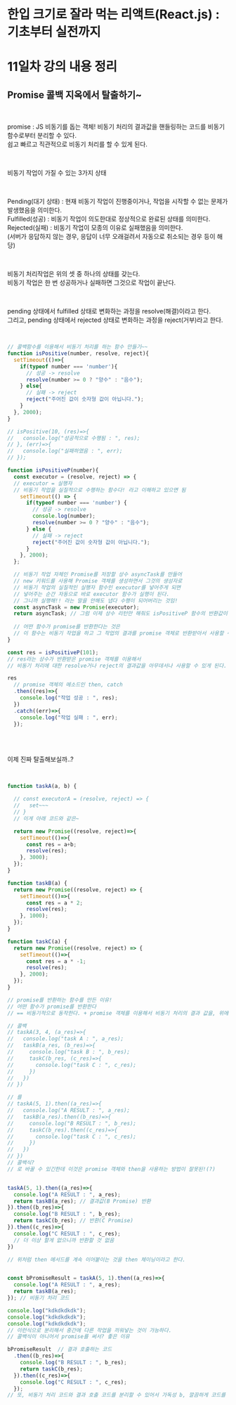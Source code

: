 # 한입 크기로 잘라 먹는 리액트(React.js) : 기초부터 실전까지

# 11일차 강의 내용 정리

## Promise 콜백 지옥에서 탈출하기~

<br>

promise : JS 비동기를 돕는 객체! 비동기 처리의 결과값을 핸들링하는 코드를 비동기 함수로부터 분리할 수 있다.   
쉽고 빠르고 직관적으로 비동기 처리를 할 수 있게 된다.

<br>

비동기 작업이 가질 수 있는 3가지 상태

<br>

Pending(대기 상태) : 현재 비동기 작업이 진행중이거나, 작업을 시작할 수 없는 문제가 발생했음을 의미한다.   
Fulfilled(성공) : 비동기 작업이 의도한대로 정상적으로 완료된 상태를 의미한다.   
Rejected(실패) : 비동기 작업이 모종의 이유로 실패했음을 의미한다.    
(서버가 응답하지 않는 경우, 응답이 너무 오래걸려서 자동으로 취소되는 경우 등이 해당)

<br>

비동기 처리작업은 위의 셋 중 하나의 상태를 갖는다.   
비동기 작업은 한 번 성공하거나 실패하면 그것으로 작업이 끝난다.   

<br>

pending 상태에서 fulfilled 상태로 변화하는 과정을 resolve(해결)이라고 한다.   
그리고, pending 상태에서 rejected 상태로 변화하는 과정을 reject(거부)라고 한다.   

<br>

```javascript
// 콜백함수를 이용해서 비동기 처리를 하는 함수 만들기~~
function isPositive(number, resolve, reject){
  setTimeout(()=>{
    if(typeof number === 'number'){
      // 성공 -> resolve
      resolve(number >= 0 ? "양수" : "음수");
    } else{
      // 실패 -> reject
      reject("주어진 값이 숫자형 값이 아닙니다.");
    }
  }, 2000);
}

// isPositive(10, (res)=>{
//   console.log("성공적으로 수행됨 : ", res);
// }, (err)=>{
//   console.log("실패하였음 : ", err);
// });

function isPositiveP(number){
  const executor = (resolve, reject) => { 
  // executor = 실행자
  // 비동기 작업을 실질적으로 수행하는 함수다! 라고 이해하고 있으면 됨
    setTimeout(() => {
      if(typeof number === 'number') {
        // 성공 -> resolve
        console.log(number);
        resolve(number >= 0 ? "양수" : "음수");
      } else {
        // 실패 -> reject
        reject("주어진 값이 숫자형 값이 아닙니다.");
      }
    }, 2000);
  };

  // 비동기 작업 자체인 Promise를 저장할 상수 asyncTask를 만들어
  // new 키워드를 사용해 Promise 객체를 생성하면서 그것의 생성자로 
  // 비동기 작업의 실질적인 실행자 함수인 executor를 넣어주게 되면
  // 넣어주는 순간 자동으로 바로 executor 함수가 실행이 된다.
  // 그니까 실행해!! 라는 말을 안해도 냅다 수행이 되어버리는 것임!
  const asyncTask = new Promise(executor);
  return asyncTask; // 그럼 이제 상수 리턴만 해줘도 isPositiveP 함수의 반환값이 Promise로 바뀌게 됨.
  
  // 어떤 함수가 promise를 반환한다는 것은
  // 이 함수는 비동기 작업을 하고 그 작업의 결과를 promise 객체로 반환받아서 사용할 수 있는 함수라고 보면 된다.!
}

const res = isPositiveP(101);
// res라는 상수가 반환받은 promise 객체를 이용해서 
// 비동기 처리에 대한 resolve거나 reject의 결과값을 아무데서나 사용할 수 있게 된다.

res
  // promise 객체의 메소드인 then, catch
  .then((res)=>{
    console.log("작업 성공 : ", res);
  })
  .catch((err)=>{
    console.log("작업 실패 : ", err);
  });
```

<br>
<br>

이제 진짜 탈출해보실까..?

<br>

```javascript
function taskA(a, b) {

  // const executorA = (resolve, reject) => {
  //   set~~~ 
  // }
  // 이게 아래 코드와 같은~

  return new Promise((resolve, reject)=>{
    setTimeout(()=>{
      const res = a+b;
      resolve(res);
    }, 3000);
  });
}

function taskB(a) {
  return new Promise((resolve, reject) => {
    setTimeout(()=>{
      const res = a * 2;
      resolve(res);
    }, 1000);
  });
}

function taskC(a) {
  return new Promise((resolve, reject) => {
    setTimeout(()=>{
      const res = a * -1;
      resolve(res);
    }, 2000);
  });
}

// promise를 반환하는 함수를 만든 이유!
// 어떤 함수가 promise를 반환한다 
// == 비동기적으로 동작한다. + promise 객체를 이용해서 비동기 처리의 결과 값을, 위에서 만들었던 것처럼 then, catch로 이용할 수 있게 만들겠다!

// 콜백
// taskA(3, 4, (a_res)=>{
//   console.log("task A : ", a_res);
//   taskB(a_res, (b_res)=>{
//     console.log("task B : ", b_res);
//     taskC(b_res, (c_res)=>{
//       console.log("task C : ", c_res);
//     })
//   })
// })

// 를
// taskA(5, 1).then((a_res)=>{
//   console.log("A RESULT : ", a_res);
//   taskB(a_res).then((b_res)=>{
//     console.log("B RESULT : ", b_res);
//     taskC(b_res).then((c_res)=>{
//       console.log("task C : ", c_res);
//     })
//   })
// })
// 콜백식?
// 로 바꿀 수 있긴한데 이것은 promise 객체와 then을 사용하는 방법이 잘못된!(?)


taskA(5, 1).then((a_res)=>{
  console.log("A RESULT : ", a_res);
  return taskB(a_res); // 결과값(B Promise) 반환
}).then((b_res)=>{
  console.log("B RESULT : ", b_res);
  return taskC(b_res); // 반환(C Promise)
}).then((c_res)=>{
  console.log("C RESULT : ", c_res);
  // 더 이상 할게 없으니까 반환할 것 없음
})

// 위처럼 then 메서드를 계속 이어붙이는 것을 then 체이닝이라고 한다.


const bPromiseResult = taskA(5, 1).then((a_res)=>{
  console.log("A RESULT : ", a_res);
  return taskB(a_res);
}); // 비동기 처리 코드

console.log("kdkdkdkdk");
console.log("kdkdkdkdk");
console.log("kdkdkdkdk");
// 이런식으로 분리해서 중간에 다른 작업을 끼워넣는 것이 가능하다.
// 콜백식이 아니어서 promise를 써서? 좋은 이유

bPromiseResult  // 결과 호출하는 코드
  .then((b_res)=>{
    console.log("B RESULT : ", b_res);
    return taskC(b_res);
  }).then((c_res)=>{
    console.log("C RESULT : ", c_res);
  });
// 또, 비동기 처리 코드와 결과 호출 코드를 분리할 수 있어서 가독성 b, 깔끔하게 코드를 짤 수 있다!

```
